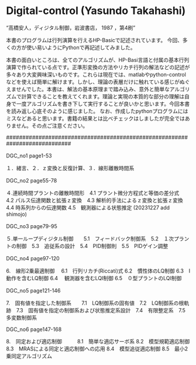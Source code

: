 # Digital-control (Yasundo Takahashi)
“高橋安人，ディジタル制御，岩波書店， 1987 ，第4刷”


本書のプログラムは行列演算を行えるHP-Basicで記述されています。
今回、多くの方が使い易いようにPythonで再記述してみました。

本書の面白いところは、全てのアルゴリズムが、HP-Basi言語と付属の基本行列演算で作られている点です。正準形変換の方法やリカチ行列の解法などの記述が多々あり大変興味深いものです。これらは現在では、matlabやpython-controlなどを使えば簡単に解けます。しかし、理論の表層だけに触れている感じがぬぐえませんでした。本書は、解法の基本原理まで踏み込み、意外と簡単なアルゴリズムで計算できることを教えてくれます。理論と実現の本質的な部分の理解は自身で一度アルゴリズムを書き下して実行することが良いかと思います。今回本書を読み返し心底そのように感じました。
なお、作成したpythonプログラムにはミスなどあると思います。書籍の結果とは比べチェックはしましたが完全ではありません。その点ご注意ください。

############################################################################

DGC_no1 page1-53　

１．緒言、２．ｚ変換と反復計算、３．線形離散時間系
  
DGC_no2 page55-78　

４.連続時間プラントの離散時間形　4.1 プラント微分方程式と等価の差分式　4.2 パルス伝達関数と拡張ｚ変換　4.3 解析的手法によるｚ変換と拡張ｚ変換　4.4 時系列からの伝達関数 4.5　観測器による状態推定
(20231227 add shimojo)

  
DGC_no3 page79-95　

５.単一ループディジタル制御　　5.1　フィードバック制御系　5.2　１次プラントの制御　5.3　追従系の設計　5.4　PID制御則　5.5　PIDゲイン調整


DGC_no4 page97-120　

6.　線形2乗最適制御　 6.1　行列リカチ(Riccati)式 6.2　慣性体のLQ制御 6.3　I動作を含むLQ制御 6.4　 観測器を含むLQI制御 6.5　０型プラントのLQI制御


DGC_no5 page121-146　

7.　固有値を指定した制御系　　7.1　LQ制御系の固有値　7.2　LQ制御系の根軌跡　7.3　固有値を指定の制御系および状態推定系設計　7.4　有限整定系　7.5　多変数制御系


DGC_no6 page147-168

8.　同定および適応制御　　　8.1　簡単な適応サーボ系  8.2　模型規範適応制御  8.3　MRASによる同定と適応制御への応用  8.4　模型追従適応制御  8.5　最小2乗同定アルゴリズム








